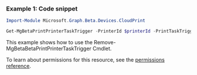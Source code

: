 ### Example 1: Code snippet

```powershellImport-Module Microsoft.Graph.Beta.Devices.CloudPrint

Get-MgBetaPrintPrinterTaskTrigger -PrinterId $printerId -PrintTaskTriggerId $printTaskTriggerId
```
This example shows how to use the Remove-MgBetaBetaPrintPrinterTaskTrigger Cmdlet.
To learn about permissions for this resource, see the [permissions reference](/graph/permissions-reference).

